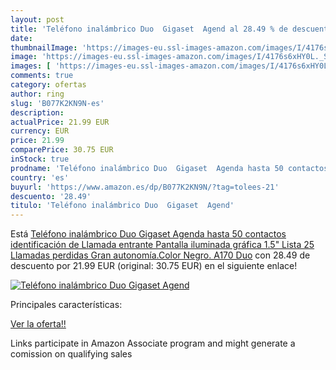 ```yaml
---
layout: post
title: 'Teléfono inalámbrico Duo  Gigaset  Agend al 28.49 % de descuento'
date: 
thumbnailImage: 'https://images-eu.ssl-images-amazon.com/images/I/4176s6xHY0L._SL200_.jpg'
image: 'https://images-eu.ssl-images-amazon.com/images/I/4176s6xHY0L._SL200_.jpg'
images: [ 'https://images-eu.ssl-images-amazon.com/images/I/4176s6xHY0L._SL200_.jpg' ]
comments: true
category: ofertas
author: ring
slug: 'B077K2KN9N-es'
description:
actualPrice: 21.99 EUR
currency: EUR
price: 21.99
comparePrice: 30.75 EUR
inStock: true
prodname: 'Teléfono inalámbrico Duo  Gigaset  Agenda hasta 50 contactos  identificación de Llamada entrante  Pantalla iluminada gráfica 1.5"  Lista 25 Llamadas perdidas  Gran autonomía.Color Negro. A170 Duo'
country: 'es'
buyurl: 'https://www.amazon.es/dp/B077K2KN9N/?tag=tolees-21'
descuento: '28.49'
titulo: 'Teléfono inalámbrico Duo  Gigaset  Agend'
---
```


Está [Teléfono inalámbrico Duo  Gigaset  Agenda hasta 50 contactos  identificación de Llamada entrante  Pantalla iluminada gráfica 1.5"  Lista 25 Llamadas perdidas  Gran autonomía.Color Negro. A170 Duo](https://www.amazon.es/dp/B077K2KN9N/?tag=tolees-21) con 28.49 de descuento por 21.99 EUR (original: 30.75 EUR) en el siguiente enlace!

[![Teléfono inalámbrico Duo  Gigaset  Agend](https://images-eu.ssl-images-amazon.com/images/I/4176s6xHY0L._SL200_.jpg)](https://www.amazon.es/dp/B077K2KN9N/?tag=tolees-21)

Principales características:


[Ver la oferta!!](https://www.amazon.es/dp/B077K2KN9N/?tag=tolees-21)

Links participate in Amazon Associate program and might generate a comission on qualifying sales


